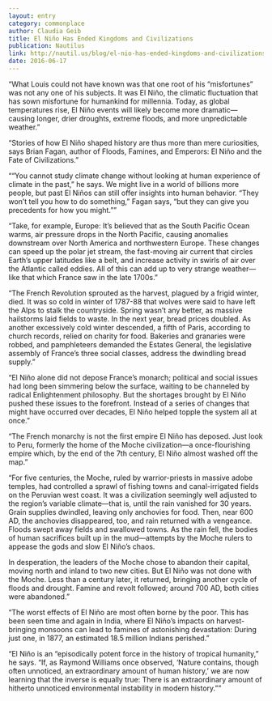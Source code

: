 ```yaml
---
layout: entry
category: commonplace
author: Claudia Geib
title: El Niño Has Ended Kingdoms and Civilizations
publication: Nautilus
link: http://nautil.us/blog/el-nio-has-ended-kingdoms-and-civilizations
date: 2016-06-17
---
```


“What Louis could not have known was that one root of his “misfortunes” was not any one of his subjects. It was El Niño, the climatic fluctuation that has sown misfortune for humankind for millennia. Today, as global temperatures rise, El Niño events will likely become more dramatic—causing longer, drier droughts, extreme floods, and more unpredictable weather.”

“Stories of how El Niño shaped history are thus more than mere curiosities, says Brian Fagan, author of Floods, Famines, and Emperors: El Niño and the Fate of Civilizations.”

““You cannot study climate change without looking at human experience of climate in the past,” he says. We might live in a world of billions more people, but past El Niños can still offer insights into human behavior. “They won’t tell you how to do something,” Fagan says, “but they can give you precedents for how you might.””

“Take, for example, Europe: It’s believed that as the South Pacific Ocean warms, air pressure drops in the North Pacific, causing anomalies downstream over North America and northwestern Europe. These changes can speed up the polar jet stream, the fast-moving air current that circles Earth’s upper latitudes like a belt, and increase activity in swirls of air over the Atlantic called eddies. All of this can add up to very strange weather—like that which France saw in the late 1700s.”

“The French Revolution sprouted as the harvest, plagued by a frigid winter, died. It was so cold in winter of 1787-88 that wolves were said to have left the Alps to stalk the countryside. Spring wasn’t any better, as massive hailstorms laid fields to waste. In the next year, bread prices doubled. As another excessively cold winter descended, a fifth of Paris, according to church records, relied on charity for food. Bakeries and granaries were robbed, and pamphleteers demanded the Estates General, the legislative assembly of France’s three social classes, address the dwindling bread supply.”

“El Niño alone did not depose France’s monarch; political and social issues had long been simmering below the surface, waiting to be channeled by radical Enlightenment philosophy. But the shortages brought by El Niño pushed these issues to the forefront. Instead of a series of changes that might have occurred over decades, El Niño helped topple the system all at once.”

“The French monarchy is not the first empire El Niño has deposed. Just look to Peru, formerly the home of the Moche civilization—a once-flourishing empire which, by the end of the 7th century, El Niño almost washed off the map.”

“For five centuries, the Moche, ruled by warrior-priests in massive adobe temples, had controlled a sprawl of fishing towns and canal-irrigated fields on the Peruvian west coast. It was a civilization seemingly well adjusted to the region’s variable climate—that is, until the rain vanished for 30 years. Grain supplies dwindled, leaving only anchovies for food. Then, near 600 AD, the anchovies disappeared, too, and rain returned with a vengeance. Floods swept away fields and swallowed towns. As the rain fell, the bodies of human sacrifices built up in the mud—attempts by the Moche rulers to appease the gods and slow El Niño’s chaos.

In desperation, the leaders of the Moche chose to abandon their capital, moving north and inland to two new cities. But El Niño was not done with the Moche. Less than a century later, it returned, bringing another cycle of floods and drought. Famine and revolt followed; around 700 AD, both cities were abandoned.”

“The worst effects of El Niño are most often borne by the poor. This has been seen time and again in India, where El Niño’s impacts on harvest-bringing monsoons can lead to famines of astonishing devastation: During just one, in 1877, an estimated 18.5 million Indians perished.”

“El Niño is an “episodically potent force in the history of tropical humanity,” he says. “If, as Raymond Williams once observed, ‘Nature contains, though often unnoticed, an extraordinary amount of human history,’ we are now learning that the inverse is equally true: There is an extraordinary amount of hitherto unnoticed environmental instability in modern history.””
